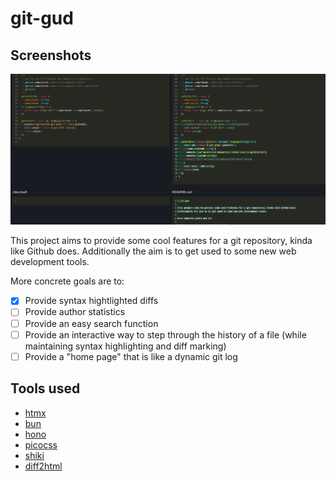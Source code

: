 # git-gud

## Screenshots
 ![Screenshot from the diff endpoint](screenshots/gitgu.png)

This project aims to provide some cool features for a git repository, kinda like Github does.
Additionally the aim is to get used to some new web development tools.

More concrete goals are to:

- [x] Provide syntax hightlighted diffs
- [ ] Provide author statistics
- [ ] Provide an easy search function
- [ ] Provide an interactive way to step through the history of a file (while maintaining syntax highlighting and diff marking)
- [ ] Provide a "home page" that is like a dynamic git log

## Tools used

- [htmx](https://htmx.org/)
- [bun](https://bun.sh/)
- [hono](https://hono.dev/)
- [picocss](https://picocss.com/)
- [shiki](https://github.com/shikijs/shiki)
- [diff2html](https://diff2html.xyz/)
